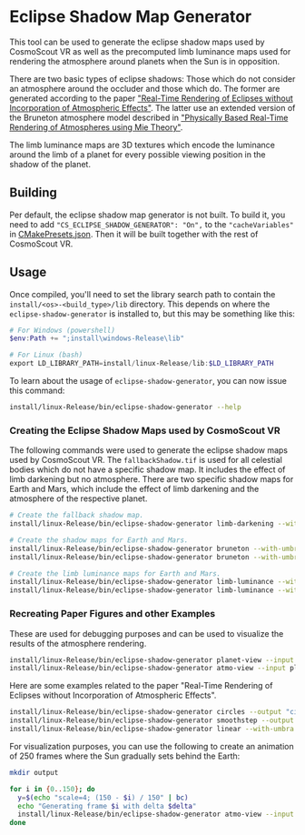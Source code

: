 <!--
SPDX-FileCopyrightText: German Aerospace Center (DLR) <cosmoscout@dlr.de>
SPDX-License-Identifier: CC-BY-4.0
 -->

# Eclipse Shadow Map Generator

This tool can be used to generate the eclipse shadow maps used by CosmoScout VR as well as the precomputed limb luminance maps used for rendering the atmosphere around planets when the Sun is in opposition.

There are two basic types of eclipse shadows: Those which do not consider an atmosphere around the occluder and those which do.
The former are generated according to the paper ["Real-Time Rendering of Eclipses without Incorporation of Atmospheric Effects"](https://onlinelibrary.wiley.com/doi/full/10.1111/cgf.14676).
The latter use an extended version of the Bruneton atmosphere model described in ["Physically Based Real-Time Rendering of Atmospheres using Mie Theory"](https://onlinelibrary.wiley.com/doi/full/10.1111/cgf.15010).

The limb luminance maps are 3D textures which encode the luminance around the limb of a planet for every possible viewing position in the shadow of the planet.

## Building

Per default, the eclipse shadow map generator is not built.
To build it, you need to add `"CS_ECLIPSE_SHADOW_GENERATOR": "On",` to the `"cacheVariables"` in [CMakePresets.json](../../CMakePresets.json).
Then it will be built together with the rest of CosmoScout VR.

## Usage

Once compiled, you'll need to set the library search path to contain the `install/<os>-<build_type>/lib` directory.
This depends on where the `eclipse-shadow-generator` is installed to, but this may be something like this:

```powershell
# For Windows (powershell)
$env:Path += ";install\windows-Release\lib"

# For Linux (bash)
export LD_LIBRARY_PATH=install/linux-Release/lib:$LD_LIBRARY_PATH
```

To learn about the usage of `eclipse-shadow-generator`, you can now issue this command:

```bash
install/linux-Release/bin/eclipse-shadow-generator --help
```

### Creating the Eclipse Shadow Maps used by CosmoScout VR

The following commands were used to generate the eclipse shadow maps used by CosmoScout VR.
The `fallbackShadow.tif` is used for all celestial bodies which do not have a specific shadow map.
It includes the effect of limb darkening but no atmosphere.
There are two specific shadow maps for Earth and Mars, which include the effect of limb darkening and the atmosphere of the respective planet.

```bash
# Create the fallback shadow map.
install/linux-Release/bin/eclipse-shadow-generator limb-darkening --with-umbra --output "resources/textures/fallbackShadow.tif" --size 256

# Create the shadow maps for Earth and Mars.
install/linux-Release/bin/eclipse-shadow-generator bruneton --with-umbra --input plugins/csp-atmospheres/bruneton-preprocessor/output/earth/ --radius-occ 6371000 --radius-atmo 6451000 --sun-occ-dist 149600000000 --output "resources/textures/earthShadow.tif" --size 256
install/linux-Release/bin/eclipse-shadow-generator bruneton --with-umbra --input plugins/csp-atmospheres/bruneton-preprocessor/output/mars/ --radius-occ 3389500 --radius-atmo 3469500 --sun-occ-dist 227900000000 --output "resources/textures/marsShadow.tif" --size 256

# Create the limb luminance maps for Earth and Mars.
install/linux-Release/bin/eclipse-shadow-generator limb-luminance --with-umbra --input plugins/csp-atmospheres/bruneton-preprocessor/output/earth/ --radius-occ 6371000 --radius-atmo 6451000 --sun-occ-dist 149600000000 --output "resources/textures/earthLimbLuminance.tif" --size 64
install/linux-Release/bin/eclipse-shadow-generator limb-luminance --with-umbra --input plugins/csp-atmospheres/bruneton-preprocessor/output/mars/ --radius-occ 3389500 --radius-atmo 3469500 --sun-occ-dist 227900000000 --output "resources/textures/marsLimbLuminance.tif" --size 64
```

### Recreating Paper Figures and other Examples

These are used for debugging purposes and can be used to visualize the results of the atmosphere rendering.

```bash
install/linux-Release/bin/eclipse-shadow-generator planet-view --input plugins/csp-atmospheres/bruneton-preprocessor/output/earth --with-umbra --exposure 0.0001 --x 0.099 --y 0.9 --size 1024 --fov 6 --output "planet-view.tif"
install/linux-Release/bin/eclipse-shadow-generator atmo-view --input plugins/csp-atmospheres/bruneton-preprocessor/output/earth --with-umbra --exposure 0.0001 --x 0.099 --y 0.9 --size 1024 --output "atmo-view.tif"
```

Here are some examples related to the paper "Real-Time Rendering of Eclipses without Incorporation of Atmospheric Effects".

```bash
install/linux-Release/bin/eclipse-shadow-generator circles --output "circles.tif"
install/linux-Release/bin/eclipse-shadow-generator smoothstep --output "smoothstep.tif"
install/linux-Release/bin/eclipse-shadow-generator linear --with-umbra --mapping-exponent 5 --output "linear_with_umbra.tif"
```

For visualization purposes, you can use the following to create an animation of 250 frames where the Sun gradually sets behind the Earth:

```bash
mkdir output

for i in {0..150}; do
  y=$(echo "scale=4; (150 - $i) / 150" | bc)
  echo "Generating frame $i with delta $delta"
  install/linux-Release/bin/eclipse-shadow-generator atmo-view --input ../share/resources/atmosphere-data/earth/ --output "output/shadow_$i.tif" --exposure 0.00005 --x 0.3 --y $y --with-umbra --size 1024
done

```
